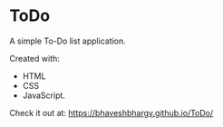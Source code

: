 # ToDo # 

A simple To-Do list application.

Created with:
* HTML
* CSS 
* JavaScript.


Check it out at: https://bhaveshbhargv.github.io/ToDo/
